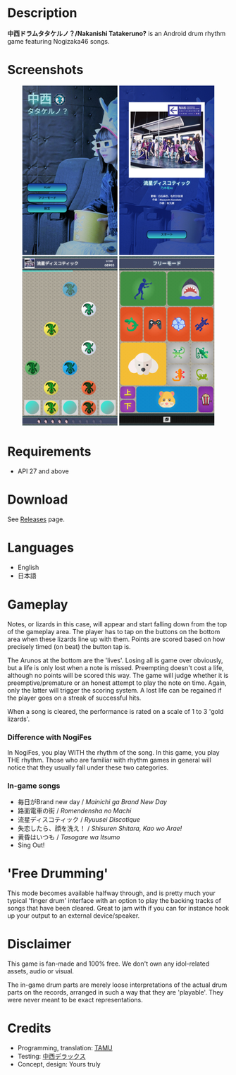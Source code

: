 # Description
**中西ドラムタタケルノ？/Nakanishi Tatakeruno?** is an Android drum rhythm game featuring Nogizaka46 songs.

# Screenshots
<div align="center">
  <img title="Main Menu" src="/images/main_menu.png" width="216" height="384"/>
  <img title="Song Screen" src="/images/song_screen.png" width="216" height="384"/>
  <img title="Gameplay" src="/images/gameplay1.png" width="216" height="384"/>
  <img title="Free Drumming" src="/images/free_drumming.png" width="216" height="384"/>
</div>

# Requirements
- API 27 and above

# Download
See [Releases](https://github.com/arunocafe317/nakanishi-tatakeruno/releases/latest) page.

# Languages
- English
- 日本語

# Gameplay
Notes, or lizards in this case, will appear and start falling down from the top of the gameplay area. The player has to tap on the buttons on the bottom area when these lizards line up with them. Points are scored based on how precisely timed (on beat) the button tap is.

The Arunos at the bottom are the 'lives'. Losing all is game over obviously, but a life is only lost when a note is missed. Preempting doesn't cost a life, although no points will be scored this way. The game will judge whether it is preemptive/premature or an honest attempt to play the note on time. Again, only the latter will trigger the scoring system. A lost life can be regained if the player goes on a streak of successful hits.

When a song is cleared, the performance is rated on a scale of 1 to 3 'gold lizards'.

### Difference with NogiFes
In NogiFes, you play WITH the rhythm of the song. In this game, you play THE rhythm. Those who are familiar with rhythm games in general will notice that they usually fall under these two categories.

### In-game songs
- 毎日がBrand new day / *Mainichi ga Brand New Day*
- 路面電車の街 / *Romendensha no Machi*
- 流星ディスコティック / *Ryuusei Discotique*
- 失恋したら、顔を洗え！ / *Shisuren Shitara, Kao wo Arae!*
- 黄昏はいつも / *Tasogare wa Itsumo*
- Sing Out!

# 'Free Drumming'
This mode becomes available halfway through, and is pretty much your typical 'finger drum' interface with an option to play the backing tracks of songs that have been cleared. Great to jam with if you can for instance hook up your output to an external device/speaker.

# Disclaimer
This game is fan-made and 100% free. We don't own any idol-related assets, audio or visual.

The in-game drum parts are merely loose interpretations of the actual drum parts on the records, arranged in such a way that they are 'playable'. They were never meant to be exact representations.

# Credits
- Programming, translation: [TAMU](https://x.com/TAMUHAYA_SUB)
- Testing: [中西デラックス](https://x.com/NUNS46)
- Concept, design: Yours truly
